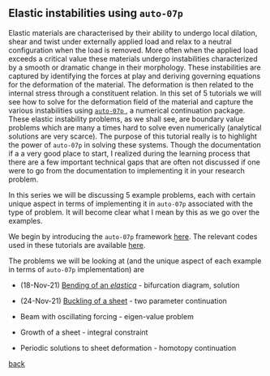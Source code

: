 Elastic instabilities using `auto-07p`
--------------------------------------

Elastic materials are characterised by their ability to undergo local dilation, shear and twist under externally applied load and relax to a neutral configuration when the load is removed. More often when the applied load exceeds a critical value these materials undergo instabilities characterized by a smooth or dramatic change in their morphology. These instabilities are captured by identifying the forces at play and deriving governing equations for the deformation of the
material. The deformation is then related to the internal stress through a constituent relation. In this set of 5 tutorials we will see how to solve for the deformation field of the material and capture the various instabilities using [`auto-07p` ](https://github.com/auto-07p/auto-07p),
a numerical continuation package. These elastic instability problems, as we shall see, are boundary value problems which are many a times hard to solve even numerically (analytical solutions are very scarce). The purpose of this tutorial really is to highlight the power of `auto-07p` in solving these systems. Though the documentation if a a very good place to start, I realized during the learning process that there are a few important technical gaps that are often not discussed if one were to go from the documentation to implementing it in your research problem.

In this series we will be discussing 5 example problems, each with certain unique aspect in terms of implementing it in `auto-07p` associated with the type of problem. It will become clear what I mean by this as we go over the examples.

We begin by introducing the `auto-07p` framework [here](./autoFw.html). The relevant codes used in these tutorials are available [here](https://github.com/sgangaprasath/autoTutorial).

The problems we will be looking at (and the unique aspect of each example in terms of `auto-07p` implementation) are

-   (18-Nov-21) [Bending of an *elastica*](./elastica.html) - bifurcation diagram, solution

-   (24-Nov-21) [Buckling of a sheet](./fvk.html) - two parameter continuation

-   Beam with oscillating forcing - eigen-value problem

-   Growth of a sheet - integral constraint

-   Periodic solutions to sheet deformation - homotopy continuation

[back](./fun)
